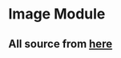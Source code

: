 # Image Module 
## All source from [**here**](https://pillow.readthedocs.io/en/3.1.x/reference/Image.html)
